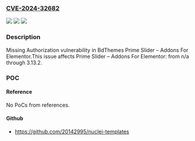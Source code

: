 ### [CVE-2024-32682](https://cve.mitre.org/cgi-bin/cvename.cgi?name=CVE-2024-32682)
![](https://img.shields.io/static/v1?label=Product&message=Prime%20Slider%20%E2%80%93%20Addons%20For%20Elementor&color=blue)
![](https://img.shields.io/static/v1?label=Version&message=n%2Fa&color=blue)
![](https://img.shields.io/static/v1?label=Vulnerability&message=CWE-862%20Missing%20Authorization&color=brighgreen)

### Description

Missing Authorization vulnerability in BdThemes Prime Slider – Addons For Elementor.This issue affects Prime Slider – Addons For Elementor: from n/a through 3.13.2.

### POC

#### Reference
No PoCs from references.

#### Github
- https://github.com/20142995/nuclei-templates

